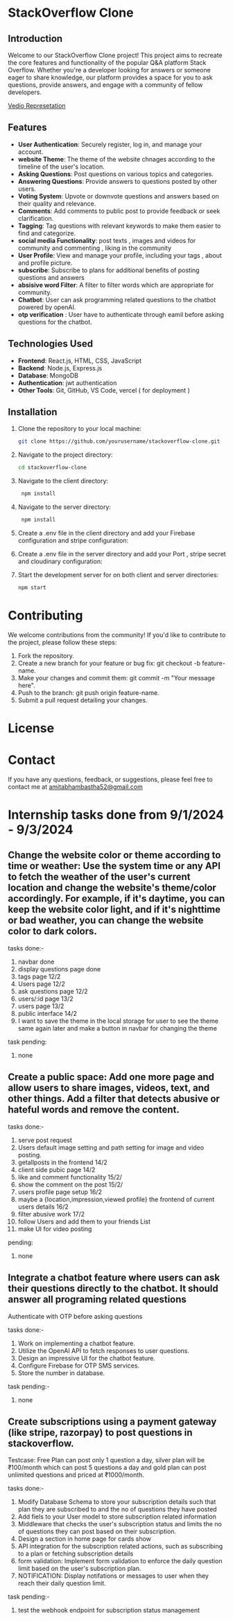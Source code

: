 # StackOverflow Clone

## Introduction
Welcome to our StackOverflow Clone project! This project aims to recreate the core features and functionality of the popular Q&A platform Stack Overflow. Whether you're a developer looking for answers or someone eager to share knowledge, our platform provides a space for you to ask questions, provide answers, and engage with a community of fellow developers.

[Vedio Represetation](https://www.linkedin.com/feed/update/urn:li:activity:7184086218949713920/)

## Features
- **User Authentication**: Securely register, log in, and manage your account.
- **website Theme**: The theme of the website chnages according to the timeline of the user's location.
- **Asking Questions**: Post questions on various topics and categories.
- **Answering Questions**: Provide answers to questions posted by other users.
- **Voting System**: Upvote or downvote questions and answers based on their quality and relevance.
- **Comments**: Add comments to public post to provide feedback or seek clarification.
- **Tagging**: Tag questions with relevant keywords to make them easier to find and categorize.
- **social media Functionality**: post texts , images and videos for community and commenting , liking in the community
- **User Profile**: View and manage your profile, including your tags , about and profile picture.
- **subscribe**: Subscribe to plans for additional benefits of posting questions and answers
- **absisive word Filter**: A filter to filter words which are appropriate for community.
- **Chatbot**: User can ask programming related questions to the chatbot powered by openAI. 
- **otp verification** : User have to authenticate through eamil before asking questions for the chatbot.


## Technologies Used
- **Frontend**: React.js, HTML, CSS, JavaScript
- **Backend**: Node.js, Express.js 
- **Database**: MongoDB
- **Authentication**: jwt authentication
- **Other Tools**: Git, GitHub, VS Code, vercel ( for deployment )

## Installation
1. Clone the repository to your local machine:
   ```bash
   git clone https://github.com/yourusername/stackoverflow-clone.git

2. Navigate to the project directory:
   ```bash
   cd stackoverflow-clone

3. Navigate to the client directory:
   ```bash
    npm install

4. Navigate to the server directory:
   ```bash
    npm install

5. Create a .env file in the client directory and add your Firebase configuration and stripe configuration:

6. Create a .env file in the server directory and add your Port , stripe secret and cloudinary configuration:

7. Start the development server for on both client and server directories:
   ```bash
   npm start

# Contributing
We welcome contributions from the community! If you'd like to contribute to the project, please follow these steps:

1. Fork the repository.
2. Create a new branch for your feature or bug fix: git checkout -b feature-name.
3. Make your changes and commit them: git commit -m "Your message here".
4. Push to the branch: git push origin feature-name.
5. Submit a pull request detailing your changes.

# License

# Contact

If you have any questions, feedback, or suggestions, please feel free to contact me at amitabhambastha52@gmail.com


# Internship tasks done from 9/1/2024 - 9/3/2024 

## Change the website color or theme according to time or weather: Use the system time or any API to fetch the weather of the user's current location and change the website's theme/color accordingly. For example, if it's daytime, you can keep the website color light, and if it's nighttime or bad weather, you can change the website color to dark colors.

tasks done:-
1. navbar done
2. display questions page done
3. tags page 12/2
4. Users page 12/2
5. ask questions page 12/2
6. users/:id page 13/2
7. users page 13/2
8. public interface 14/2
9. I want to save the theme in the local storage for user to see the theme same again later and make a button in navbar for changing the theme

task pending:
1. none

## Create a public space: Add one more page and allow users to share images, videos, text, and other things. Add a filter that detects abusive or hateful words and remove the content.

tasks done:-

1. serve post request
2. Users default image setting and path setting for image and video posting.
3. getallposts in the frontend 14/2
4. client side pubic page 14/2
5. like and comment functionality 15/2/
6. show the comment on the post 15/2/
7. users profile page setup 16/2
8. maybe a {location,impression,viewed profile} the frontend of current users details 16/2
5. filter abusive work 17/2
6. follow Users and add them to your friends List
7. make UI for video posting

pending:

1. none

## Integrate a chatbot feature where users can ask their questions directly to the chatbot. It should answer all programing related questions

Authenticate with OTP before asking questions

tasks done:-

1. Work on implementing a chatbot feature.
2. Utilize the OpenAI API to fetch responses to user questions.
3. Design an impressive UI for the chatbot feature.
4. Configure Firebase for OTP SMS services.
5. Store the number in database.

task pending:-
1. none

## Create subscriptions using a payment gateway (like stripe, razorpay) to post questions in stackoverflow.

Testcase: Free Plan can post only 1 question a day, silver plan will be ₹100/month which can post 5 questions a day and gold plan can post unlimited questions and priced at ₹1000/month.

tasks done:-

1. Modify Database Schema to store your subscription details such that plan they are subscribed to and the no of questions they have posted
2. Add fiels to your User model to store subscription related information
3. Middleware that checks the user's subscription status and limits the no of questions they can post based on their subscription.
4. Design a section in home page for cards show
5. API integration for the subscription related actions, such as subscribing to a plan or fetching subscription details
6. form validation: Implement form validation to enforce the daily question limit based on the user's subscription plan.
7. NOTIFICATION: Display notifations or messages to user when they reach their daily question limit.

task pending:-
1. test the webhook endpoint for subscription status management




